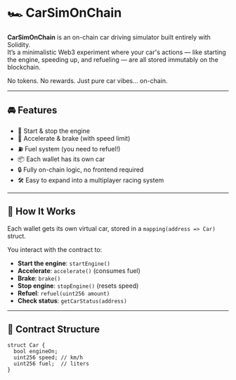 # 🏎️ CarSimOnChain

**CarSimOnChain** is an on-chain car driving simulator built entirely with Solidity.  
It’s a minimalistic Web3 experiment where your car's actions — like starting the engine, speeding up, and refueling — are all stored immutably on the blockchain.

No tokens. No rewards. Just pure car vibes... on-chain.

---

## 🚘 Features

- 🔑 Start & stop the engine  
- 💨 Accelerate & brake (with speed limit)  
- ⛽ Fuel system (you need to refuel!)  
- 📦 Each wallet has its own car  
- 🔒 Fully on-chain logic, no frontend required  
- 🛠️ Easy to expand into a multiplayer racing system  

---

## 🧠 How It Works

Each wallet gets its own virtual car, stored in a `mapping(address => Car)` struct.

You interact with the contract to:
- **Start the engine**: `startEngine()`
- **Accelerate**: `accelerate()` (consumes fuel)
- **Brake**: `brake()`
- **Stop engine**: `stopEngine()` (resets speed)
- **Refuel**: `refuel(uint256 amount)`
- **Check status**: `getCarStatus(address)`

---

## 📜 Contract Structure

```solidity
struct Car {
  bool engineOn;
  uint256 speed; // km/h
  uint256 fuel;  // liters
}
